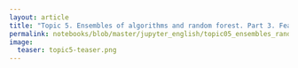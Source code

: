 ```yaml
---
layout: article
title: "Topic 5. Ensembles of algorithms and random forest. Part 3. Feature importance"
permalink: notebooks/blob/master/jupyter_english/topic05_ensembles_random_forests/topic5_part3_feature_importance.ipynb?flush_cache=true
image:
  teaser: topic5-teaser.png
---
```



